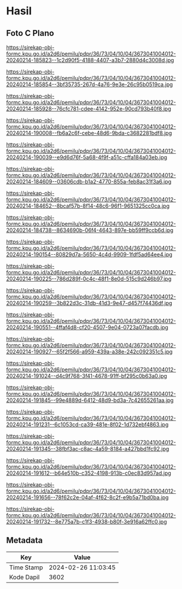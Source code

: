 # Hasil

## Foto C Plano

https://sirekap-obj-formc.kpu.go.id/a2d6/pemilu/pdpr/36/73/04/10/04/3673041004012-20240214-185823--1c2d90f5-4188-4407-a3b7-2880d4c3008d.jpg

https://sirekap-obj-formc.kpu.go.id/a2d6/pemilu/pdpr/36/73/04/10/04/3673041004012-20240214-185854--3bf35735-267d-4a76-9e3e-26c95b0519ca.jpg

https://sirekap-obj-formc.kpu.go.id/a2d6/pemilu/pdpr/36/73/04/10/04/3673041004012-20240214-185928--76cfc781-cdee-4142-952e-90cd793b40f8.jpg

https://sirekap-obj-formc.kpu.go.id/a2d6/pemilu/pdpr/36/73/04/10/04/3673041004012-20240214-190008--fb6a2c6f-cebe-48d6-9bda-c3682281bdf8.jpg

https://sirekap-obj-formc.kpu.go.id/a2d6/pemilu/pdpr/36/73/04/10/04/3673041004012-20240214-190039--e9d6d76f-5a68-4f9f-a51c-cffa184a03eb.jpg

https://sirekap-obj-formc.kpu.go.id/a2d6/pemilu/pdpr/36/73/04/10/04/3673041004012-20240214-184609--03606cdb-b1a2-4770-855a-feb8ac31f3a6.jpg

https://sirekap-obj-formc.kpu.go.id/a2d6/pemilu/pdpr/36/73/04/10/04/3673041004012-20240214-184652--8bcaf57b-8f14-48c6-96f1-9651325cc0ca.jpg

https://sirekap-obj-formc.kpu.go.id/a2d6/pemilu/pdpr/36/73/04/10/04/3673041004012-20240214-184738--8634690b-06f4-4643-897e-bb59ff9ccb6d.jpg

https://sirekap-obj-formc.kpu.go.id/a2d6/pemilu/pdpr/36/73/04/10/04/3673041004012-20240214-190154--80829d7a-5650-4c4d-9909-1fdf5ad64ee4.jpg

https://sirekap-obj-formc.kpu.go.id/a2d6/pemilu/pdpr/36/73/04/10/04/3673041004012-20240214-190225--786d289f-0c4c-48f1-8e0d-515c9d246b97.jpg

https://sirekap-obj-formc.kpu.go.id/a2d6/pemilu/pdpr/36/73/04/10/04/3673041004012-20240214-190259--3b822d3c-31db-41d3-9e47-d457f74436df.jpg

https://sirekap-obj-formc.kpu.go.id/a2d6/pemilu/pdpr/36/73/04/10/04/3673041004012-20240214-190551--4ffaf4d8-cf20-4507-9e04-0723a07facdb.jpg

https://sirekap-obj-formc.kpu.go.id/a2d6/pemilu/pdpr/36/73/04/10/04/3673041004012-20240214-190927--65f2f566-a959-439a-a38e-242c092351c5.jpg

https://sirekap-obj-formc.kpu.go.id/a2d6/pemilu/pdpr/36/73/04/10/04/3673041004012-20240214-191024--d4c9f768-3f41-4678-91ff-bf295c0b63a0.jpg

https://sirekap-obj-formc.kpu.go.id/a2d6/pemilu/pdpr/36/73/04/10/04/3673041004012-20240214-191845--99e4889d-6412-48d9-bd3a-7c42655261aa.jpg

https://sirekap-obj-formc.kpu.go.id/a2d6/pemilu/pdpr/36/73/04/10/04/3673041004012-20240214-191231--6c1053cd-ca39-481e-8f02-1d732ebf4863.jpg

https://sirekap-obj-formc.kpu.go.id/a2d6/pemilu/pdpr/36/73/04/10/04/3673041004012-20240214-191345--38fbf3ac-c8ac-4a59-8184-a427bbd1fc92.jpg

https://sirekap-obj-formc.kpu.go.id/a2d6/pemilu/pdpr/36/73/04/10/04/3673041004012-20240214-191612--b64e510b-c352-4198-913b-c0ec83d957ad.jpg

https://sirekap-obj-formc.kpu.go.id/a2d6/pemilu/pdpr/36/73/04/10/04/3673041004012-20240214-191656--78f62c2e-04af-4f62-8c2f-e9b5a71bd0ba.jpg

https://sirekap-obj-formc.kpu.go.id/a2d6/pemilu/pdpr/36/73/04/10/04/3673041004012-20240214-191732--8e775a7b-c1f3-4938-b80f-3e916a62ffc0.jpg


## Metadata

| Key        | Value               |
| ---------- | ------------------- |
| Time Stamp | 2024-02-26 11:03:45 |
| Kode Dapil | 3602                |



